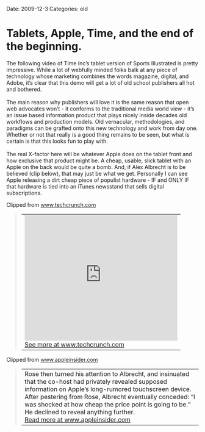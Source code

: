 Date: 2009-12-3
Categories: old

# Tablets, Apple, Time, and the end of the beginning.

<div class="Clog_Commentary_Wrap"><div class="Clog_Post_Text"><p>The following video of Time Inc&#8217;s tablet version of Sports Illustrated is pretty impressive.  While a lot of webfully minded folks balk at any piece of technology whose marketing combines the words magazine, digital, and Adobe, it&#8217;s clear that this demo will get a lot of old school publishers all hot and bothered.  <br />
<br />
The main reason why publishers will love it is the same reason that open web advocates won&#8217;t - it conforms to the traditional media world view - it&#8217;s an issue based information product that plays nicely inside decades old workflows and production models. Old vernacular, methodologies, and paradigms can be grafted onto this new technology and work from day one. Whether or not that really is a good thing remains to be seen, but what is certain is that this looks fun to play with.  <br />
<br />
The real X-factor here will be whatever Apple does on the tablet front and how exclusive that product might be.  A cheap, usable, slick tablet with an Apple on the back would be quite a bomb. And, if Alex Albrecht is to be believed (clip below), that may just be what we get.  Personally I can see Apple releasing a dirt cheap piece of populist hardware - IF and ONLY IF that hardware is tied into an iTunes newsstand that sells digital subscriptions.</p></div></div><div class="Clog_Content_Outer"><!-- BEGIN_CLOG_CONTENT ID: reload CLOGS.CLIPMARKS.COM --><div class="Clog_Top_Wrap"><div class="Clog_Source_First"><span>Clipped from <a rel="clipsource"  title="http://www.techcrunch.com/2009/12/02/video-time-tablet-magazine/" href="http://www.techcrunch.com/2009/12/02/video-time-tablet-magazine/">www.techcrunch.com</a></span></div></div><div class="Clog_Middle_Wrap"><blockquote class="Clog_Content_Item" cite="http://www.techcrunch.com/2009/12/02/video-time-tablet-magazine/"><table cellpadding="0" cellspacing="0"><tr><td><div align="center" class="Clog_Content_Item_Emb"><embed src="http://www.youtube.com/v/ZxXlqtg2rik&amp;hl=en_US&amp;fs=1&amp;" height="329" width="400" wmode="opaque" allowfullscreen="true" allowscriptaccess="always" type="application/x-shockwave-flash"></embed></div><span class="Clog_Source_Button"><a rel="clipsource"  title="http://www.techcrunch.com/2009/12/02/video-time-tablet-magazine/" href="http://www.techcrunch.com/2009/12/02/video-time-tablet-magazine/">See more at www.techcrunch.com</a></span></td></tr></table></blockquote><div class="Clog_Source_Wrap"><div class="Clog_Source"><span>Clipped from <a rel="clipsource"  title="http://www.appleinsider.com/articles/09/12/02/apple_tablet_rumored_to_be_shockingly_inexpensive.html" href="http://www.appleinsider.com/articles/09/12/02/apple_tablet_rumored_to_be_shockingly_inexpensive.html">www.appleinsider.com</a></span></div></div><blockquote class="Clog_Content_Item" cite="http://www.appleinsider.com/articles/09/12/02/apple_tablet_rumored_to_be_shockingly_inexpensive.html"><table cellpadding="0" cellspacing="0"><tr><td><DIV>
Rose then turned his attention to Albrecht, and insinuated that the co-host had privately revealed supposed information on Apple&#8217;s long-rumored touchscreen device. After pestering from Rose, Albrecht eventually conceded: &#8220;I was shocked at how cheap the price point is going to be.&#8221; He declined to reveal anything further.</DIV><span class="Clog_Source_Button"><a rel="clipsource"  title="http://www.appleinsider.com/articles/09/12/02/apple_tablet_rumored_to_be_shockingly_inexpensive.html" href="http://www.appleinsider.com/articles/09/12/02/apple_tablet_rumored_to_be_shockingly_inexpensive.html">Read more at www.appleinsider.com</a></span></td></tr></table></blockquote></div><div class="Clog_Bottom_Wrap">&nbsp;</div></div>
